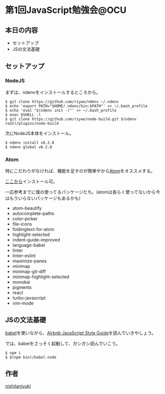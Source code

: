 # 第1回JavaScript勉強会@OCU

## 本日の内容

- セットアップ
- JSの文法基礎

## セットアップ

### NodeJS

まずは、ndenvをインストールするところから。

```
$ git clone https://github.com/riywo/ndenv ~/.ndenv
$ echo 'export PATH="$HOME/.ndenv/bin:$PATH"' >> ~/.bash_profile
$ echo 'eval "$(ndenv init -)"' >> ~/.bash_profile
$ exec $SHELL -l
$ git clone https://github.com/riywo/node-build.git $(ndenv root)/plugins/node-build
```

次にNodeJS本体をインストール。

```
$ ndenv install v6.2.0
$ ndenv global v6.2.0
```

### Atom

特にこだわりがなければ、機能を足すのが簡単やから[Atom](https://atom.io)をオススメする。

[ここから](https://atom.io)インストール可。

一応参考までに僕の使ってるパッケージたち。(atomは長らく使ってないから今はもういらないパッケージもあるかも)

- atom-beautify
- autocomplete-paths
- color-picker
- file-icons
- foldingtext-for-atom
- highlight-selected
- indent-guide-improved
- language-babel
- linter
- linter-eslint
- maximize-panes
- minimap
- minimap-git-diff
- minimap-highlight-selected
- monokai
- pigments
- react
- turbo-javascript
- vim-mode

## JSの文法基礎

[babel](https://babeljs.io)を使いながら、[Airbnb JavaScript Style Guide](https://github.com/airbnb/javascript)を読んでいきやしょう。

では、babelをさっそく起動して、ガシガシ読んでいこう。

```
$ npm i
$ $(npm bin)/babel-node
```

## 作者

[nishitaniyuki](https://github.com/nishitaniyuki)
